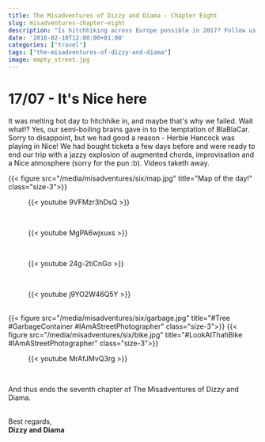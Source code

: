 ```yaml
---
title: The Misadventures of Dizzy and Diama - Chapter Eight
slug: misadventures-chapter-eight
description: "Is hitchhiking across Europe possible in 2017? Follow us, and find out!"
date: '2018-02-10T12:00:00+01:00'
categories: ["travel"]
tags: ["the-misadventures-of-dizzy-and-diama"]
image: empty_street.jpg
---
```


# 17/07 - It's Nice here
It was melting hot day to hitchhike in, and maybe that's why we failed. Wait what!? Yes, our semi-boiling brains gave in to the temptation of BlaBlaCar. Sorry to disappoint, but we had good a reason - Herbie Hancock was playing in Nice! We had bought tickets a few days before and were ready to end our trip with a jazzy explosion of augmented chords, improvisation and a Nice atmosphere (sorry for the pun :b). Videos taketh away.

{{< figure src="/media/misadventures/six/map.jpg" title="Map of the day!" class="size-3">}}
<figure class="size-3">
    {{< youtube 9VFMzr3hDsQ >}}
</figure>
<br />
<figure class="size-3">
    {{< youtube MgPA6wjxuxs >}}
</figure>
<br />
<figure class="size-3">
    {{< youtube 24g-2tiCnGo >}}
</figure>
<br />
<figure class="size-3">
    {{< youtube j9YO2W46Q5Y >}}
</figure>
<br />
{{< figure src="/media/misadventures/six/garbage.jpg" title="#Tree #GarbageContainer #IAmAStreetPhotographer" class="size-3">}}
{{< figure src="/media/misadventures/six/bike.jpg" title="#LookAtThahBike #IAmAStreetPhotographer" class="size-3">}}
<figure class="size-3">
    {{< youtube MrAfJMvQ3rg >}}
</figure>
<br />

And thus ends the seventh chapter of The Misadventures of Dizzy and Diama. 
<br /><br />

Best regards,<br />**Dizzy and Diama**


[bike]: images/bike.jpg?lightbox=1180&cropResize=900
[garbage]: images/garbage.jpg?lightbox=1180&cropResize=900 
[map]: images/map.jpg?lightbox=1180
